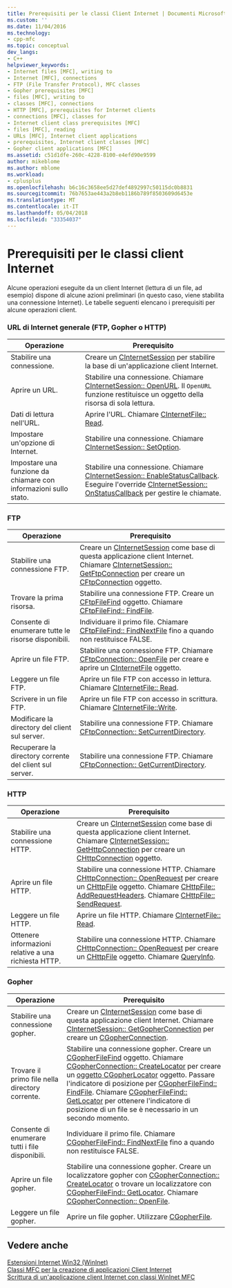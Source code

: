 ```yaml
---
title: Prerequisiti per le classi Client Internet | Documenti Microsoft
ms.custom: ''
ms.date: 11/04/2016
ms.technology:
- cpp-mfc
ms.topic: conceptual
dev_langs:
- C++
helpviewer_keywords:
- Internet files [MFC], writing to
- Internet [MFC], connections
- FTP (File Transfer Protocol), MFC classes
- Gopher prerequisites [MFC]
- files [MFC], writing to
- classes [MFC], connections
- HTTP [MFC], prerequisites for Internet clients
- connections [MFC], classes for
- Internet client class prerequisites [MFC]
- files [MFC], reading
- URLs [MFC], Internet client applications
- prerequisites, Internet client classes [MFC]
- Gopher client applications [MFC]
ms.assetid: c51d1dfe-260c-4228-8100-e4efd90e9599
author: mikeblome
ms.author: mblome
ms.workload:
- cplusplus
ms.openlocfilehash: b6c16c3658ee5d27def4892997c50115dc0b8831
ms.sourcegitcommit: 76b7653ae443a2b8eb1186b789f8503609d6453e
ms.translationtype: MT
ms.contentlocale: it-IT
ms.lasthandoff: 05/04/2018
ms.locfileid: "33354037"
---
```

# <a name="prerequisites-for-internet-client-classes"></a>Prerequisiti per le classi client Internet
Alcune operazioni eseguite da un client Internet (lettura di un file, ad esempio) dispone di alcune azioni preliminari (in questo caso, viene stabilita una connessione Internet). Le tabelle seguenti elencano i prerequisiti per alcune operazioni client.  
  
### <a name="general-internet-url-ftp-gopher-or-http"></a>URL di Internet generale (FTP, Gopher o HTTP)  
  
|Operazione|Prerequisito|  
|------------|------------------|  
|Stabilire una connessione.|Creare un [CInternetSession](../mfc/reference/cinternetsession-class.md) per stabilire la base di un'applicazione client Internet.|  
|Aprire un URL.|Stabilire una connessione. Chiamare [CInternetSession:: OpenURL](../mfc/reference/cinternetsession-class.md#openurl). Il `OpenURL` funzione restituisce un oggetto della risorsa di sola lettura.|  
|Dati di lettura nell'URL.|Aprire l'URL. Chiamare [CInternetFile:: Read](../mfc/reference/cinternetfile-class.md#read).|  
|Impostare un'opzione di Internet.|Stabilire una connessione. Chiamare [CInternetSession:: SetOption](../mfc/reference/cinternetsession-class.md#setoption).|  
|Impostare una funzione da chiamare con informazioni sullo stato.|Stabilire una connessione. Chiamare [CInternetSession:: EnableStatusCallback](../mfc/reference/cinternetsession-class.md#enablestatuscallback). Eseguire l'override [CInternetSession:: OnStatusCallback](../mfc/reference/cinternetsession-class.md#onstatuscallback) per gestire le chiamate.|  
  
### <a name="ftp"></a>FTP  
  
|Operazione|Prerequisito|  
|------------|------------------|  
|Stabilire una connessione FTP.|Creare un [CInternetSession](../mfc/reference/cinternetsession-class.md) come base di questa applicazione client Internet. Chiamare [CInternetSession:: GetFtpConnection](../mfc/reference/cinternetsession-class.md#getftpconnection) per creare un [CFtpConnection](../mfc/reference/cftpconnection-class.md) oggetto.|  
|Trovare la prima risorsa.|Stabilire una connessione FTP. Creare un [CFtpFileFind](../mfc/reference/cftpfilefind-class.md) oggetto. Chiamare [CFtpFileFind:: FindFile](../mfc/reference/cftpfilefind-class.md#findfile).|  
|Consente di enumerare tutte le risorse disponibili.|Individuare il primo file. Chiamare [CFtpFileFind:: FindNextFile](../mfc/reference/cftpfilefind-class.md#findnextfile) fino a quando non restituisce FALSE.|  
|Aprire un file FTP.|Stabilire una connessione FTP. Chiamare [CFtpConnection:: OpenFile](../mfc/reference/cftpconnection-class.md#openfile) per creare e aprire un [CInternetFile](../mfc/reference/cinternetfile-class.md) oggetto.|  
|Leggere un file FTP.|Aprire un file FTP con accesso in lettura. Chiamare [CInternetFile:: Read](../mfc/reference/cinternetfile-class.md#read).|  
|Scrivere in un file FTP.|Aprire un file FTP con accesso in scrittura. Chiamare [CInternetFile::Write](../mfc/reference/cinternetfile-class.md#write).|  
|Modificare la directory del client sul server.|Stabilire una connessione FTP. Chiamare [CFtpConnection:: SetCurrentDirectory](../mfc/reference/cftpconnection-class.md#setcurrentdirectory).|  
|Recuperare la directory corrente del client sul server.|Stabilire una connessione FTP. Chiamare [CFtpConnection:: GetCurrentDirectory](../mfc/reference/cftpconnection-class.md#getcurrentdirectory).|  
  
### <a name="http"></a>HTTP  
  
|Operazione|Prerequisito|  
|------------|------------------|  
|Stabilire una connessione HTTP.|Creare un [CInternetSession](../mfc/reference/cinternetsession-class.md) come base di questa applicazione client Internet. Chiamare [CInternetSession:: GetHttpConnection](../mfc/reference/cinternetsession-class.md#gethttpconnection) per creare un [CHttpConnection](../mfc/reference/chttpconnection-class.md) oggetto.|  
|Aprire un file HTTP.|Stabilire una connessione HTTP. Chiamare [CHttpConnection:: OpenRequest](../mfc/reference/chttpconnection-class.md#openrequest) per creare un [CHttpFile](../mfc/reference/chttpfile-class.md) oggetto. Chiamare [CHttpFile:: AddRequestHeaders](../mfc/reference/chttpfile-class.md#addrequestheaders). Chiamare [CHttpFile:: SendRequest](../mfc/reference/chttpfile-class.md#sendrequest).|  
|Leggere un file HTTP.|Aprire un file HTTP. Chiamare [CInternetFile:: Read](../mfc/reference/cinternetfile-class.md#read).|  
|Ottenere informazioni relative a una richiesta HTTP.|Stabilire una connessione HTTP. Chiamare [CHttpConnection:: OpenRequest](../mfc/reference/chttpconnection-class.md#openrequest) per creare un [CHttpFile](../mfc/reference/chttpfile-class.md) oggetto. Chiamare [QueryInfo](../mfc/reference/chttpfile-class.md#queryinfo).|  
  
### <a name="gopher"></a>Gopher  
  
|Operazione|Prerequisito|  
|------------|------------------|  
|Stabilire una connessione gopher.|Creare un [CInternetSession](../mfc/reference/cinternetsession-class.md) come base di questa applicazione client Internet. Chiamare [CInternetSession:: GetGopherConnection](../mfc/reference/cinternetsession-class.md#getgopherconnection) per creare un [CGopherConnection](../mfc/reference/cgopherconnection-class.md).|  
|Trovare il primo file nella directory corrente.|Stabilire una connessione gopher. Creare un [CGopherFileFind](../mfc/reference/cgopherfilefind-class.md) oggetto. Chiamare [CGopherConnection:: CreateLocator](../mfc/reference/cgopherconnection-class.md#createlocator) per creare un [oggetto CGopherLocator](../mfc/reference/cgopherlocator-class.md) oggetto. Passare l'indicatore di posizione per [CGopherFileFind:: FindFile](../mfc/reference/cgopherfilefind-class.md#findfile). Chiamare [CGopherFileFind:: GetLocator](../mfc/reference/cgopherfilefind-class.md#getlocator) per ottenere l'indicatore di posizione di un file se è necessario in un secondo momento.|  
|Consente di enumerare tutti i file disponibili.|Individuare il primo file. Chiamare [CGopherFileFind:: FindNextFile](../mfc/reference/cgopherfilefind-class.md#findnextfile) fino a quando non restituisce FALSE.|  
|Aprire un file gopher.|Stabilire una connessione gopher. Creare un localizzatore gopher con [CGopherConnection:: CreateLocator](../mfc/reference/cgopherconnection-class.md#createlocator) o trovare un localizzatore con [CGopherFileFind:: GetLocator](../mfc/reference/cgopherfilefind-class.md#getlocator). Chiamare [CGopherConnection:: OpenFile](../mfc/reference/cgopherconnection-class.md#openfile).|  
|Leggere un file gopher.|Aprire un file gopher. Utilizzare [CGopherFile](../mfc/reference/cgopherfile-class.md).|  
  
## <a name="see-also"></a>Vedere anche  
 [Estensioni Internet Win32 (WinInet)](../mfc/win32-internet-extensions-wininet.md)   
 [Classi MFC per la creazione di applicazioni Client Internet](../mfc/mfc-classes-for-creating-internet-client-applications.md)   
 [Scrittura di un'applicazione client Internet con classi WinInet MFC](../mfc/writing-an-internet-client-application-using-mfc-wininet-classes.md)
